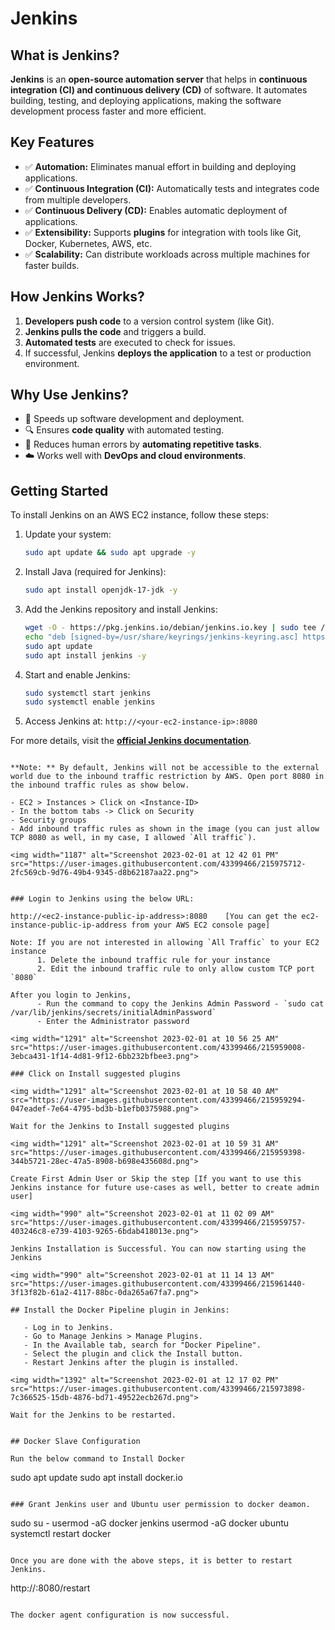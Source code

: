# Jenkins

## What is Jenkins?
**Jenkins** is an **open-source automation server** that helps in **continuous integration (CI) and continuous delivery (CD)** of software. It automates building, testing, and deploying applications, making the software development process faster and more efficient.

## Key Features
- ✅ **Automation:** Eliminates manual effort in building and deploying applications.
- ✅ **Continuous Integration (CI):** Automatically tests and integrates code from multiple developers.
- ✅ **Continuous Delivery (CD):** Enables automatic deployment of applications.
- ✅ **Extensibility:** Supports **plugins** for integration with tools like Git, Docker, Kubernetes, AWS, etc.
- ✅ **Scalability:** Can distribute workloads across multiple machines for faster builds.

## How Jenkins Works?
1. **Developers push code** to a version control system (like Git).
2. **Jenkins pulls the code** and triggers a build.
3. **Automated tests** are executed to check for issues.
4. If successful, Jenkins **deploys the application** to a test or production environment.

## Why Use Jenkins?
- 🚀 Speeds up software development and deployment.
- 🔍 Ensures **code quality** with automated testing.
- 🤖 Reduces human errors by **automating repetitive tasks**.
- ☁️ Works well with **DevOps and cloud environments**.

## Getting Started
To install Jenkins on an AWS EC2 instance, follow these steps:
1. Update your system:
   ```bash
   sudo apt update && sudo apt upgrade -y
   ```
2. Install Java (required for Jenkins):
   ```bash
   sudo apt install openjdk-17-jdk -y
   ```
3. Add the Jenkins repository and install Jenkins:
   ```bash
   wget -O - https://pkg.jenkins.io/debian/jenkins.io.key | sudo tee /usr/share/keyrings/jenkins-keyring.asc
   echo "deb [signed-by=/usr/share/keyrings/jenkins-keyring.asc] https://pkg.jenkins.io/debian binary/" | sudo tee /etc/apt/sources.list.d/jenkins.list > /dev/null
   sudo apt update
   sudo apt install jenkins -y
   ```
4. Start and enable Jenkins:
   ```bash
   sudo systemctl start jenkins
   sudo systemctl enable jenkins
   ```
5. Access Jenkins at: `http://<your-ec2-instance-ip>:8080`

For more details, visit the **[official Jenkins documentation](https://www.jenkins.io/doc/)**.

```

**Note: ** By default, Jenkins will not be accessible to the external world due to the inbound traffic restriction by AWS. Open port 8080 in the inbound traffic rules as show below.

- EC2 > Instances > Click on <Instance-ID>
- In the bottom tabs -> Click on Security
- Security groups
- Add inbound traffic rules as shown in the image (you can just allow TCP 8080 as well, in my case, I allowed `All traffic`).

<img width="1187" alt="Screenshot 2023-02-01 at 12 42 01 PM" src="https://user-images.githubusercontent.com/43399466/215975712-2fc569cb-9d76-49b4-9345-d8b62187aa22.png">


### Login to Jenkins using the below URL:

http://<ec2-instance-public-ip-address>:8080    [You can get the ec2-instance-public-ip-address from your AWS EC2 console page]

Note: If you are not interested in allowing `All Traffic` to your EC2 instance
      1. Delete the inbound traffic rule for your instance
      2. Edit the inbound traffic rule to only allow custom TCP port `8080`
  
After you login to Jenkins, 
      - Run the command to copy the Jenkins Admin Password - `sudo cat /var/lib/jenkins/secrets/initialAdminPassword`
      - Enter the Administrator password
      
<img width="1291" alt="Screenshot 2023-02-01 at 10 56 25 AM" src="https://user-images.githubusercontent.com/43399466/215959008-3ebca431-1f14-4d81-9f12-6bb232bfbee3.png">

### Click on Install suggested plugins

<img width="1291" alt="Screenshot 2023-02-01 at 10 58 40 AM" src="https://user-images.githubusercontent.com/43399466/215959294-047eadef-7e64-4795-bd3b-b1efb0375988.png">

Wait for the Jenkins to Install suggested plugins

<img width="1291" alt="Screenshot 2023-02-01 at 10 59 31 AM" src="https://user-images.githubusercontent.com/43399466/215959398-344b5721-28ec-47a5-8908-b698e435608d.png">

Create First Admin User or Skip the step [If you want to use this Jenkins instance for future use-cases as well, better to create admin user]

<img width="990" alt="Screenshot 2023-02-01 at 11 02 09 AM" src="https://user-images.githubusercontent.com/43399466/215959757-403246c8-e739-4103-9265-6bdab418013e.png">

Jenkins Installation is Successful. You can now starting using the Jenkins 

<img width="990" alt="Screenshot 2023-02-01 at 11 14 13 AM" src="https://user-images.githubusercontent.com/43399466/215961440-3f13f82b-61a2-4117-88bc-0da265a67fa7.png">

## Install the Docker Pipeline plugin in Jenkins:

   - Log in to Jenkins.
   - Go to Manage Jenkins > Manage Plugins.
   - In the Available tab, search for "Docker Pipeline".
   - Select the plugin and click the Install button.
   - Restart Jenkins after the plugin is installed.
   
<img width="1392" alt="Screenshot 2023-02-01 at 12 17 02 PM" src="https://user-images.githubusercontent.com/43399466/215973898-7c366525-15db-4876-bd71-49522ecb267d.png">

Wait for the Jenkins to be restarted.


## Docker Slave Configuration

Run the below command to Install Docker

```
sudo apt update
sudo apt install docker.io
```
 
### Grant Jenkins user and Ubuntu user permission to docker deamon.

```
sudo su - 
usermod -aG docker jenkins
usermod -aG docker ubuntu
systemctl restart docker
```

Once you are done with the above steps, it is better to restart Jenkins.

```
http://<ec2-instance-public-ip>:8080/restart
```

The docker agent configuration is now successful.




